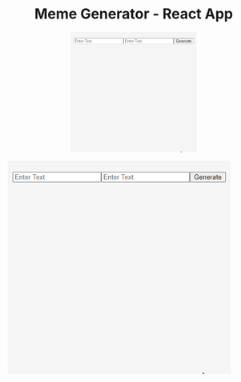 <h1 align=center> Meme Generator - React App </h1>

<p align ="center" " margin-bottom="10px"><img  src="./ss.gif" width ="50%"></p>

![demo](./ss.gif)
